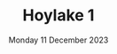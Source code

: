 ---
title: Hoylake 1
support: The Life Tree
image: 2023-Hoylake-1.png
date: Monday 11 December 2023
time: 6pm to 8pm
text: This route takes in Queens, Cable and Alderley Roads in Hoylake before heading off round the streets towards the Plaster's Arms. Sadly we don't normally have time to stop for a pint.
fb: https://fb.me/e/30HvOecNm
---